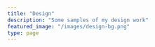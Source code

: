 ```yaml
---
title: "Design"
description: "Some samples of my design work"
featured_image: "/images/design-bg.png"
type: page
---
```


